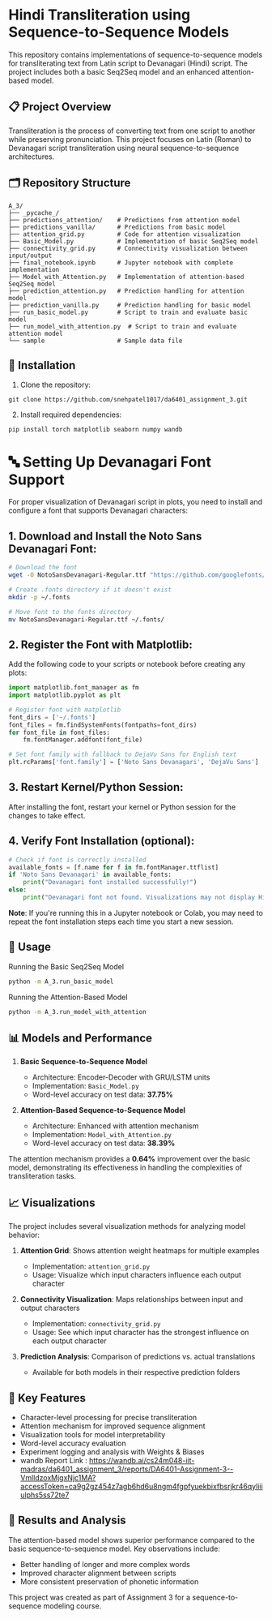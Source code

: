 # Hindi Transliteration using Sequence-to-Sequence Models

This repository contains implementations of sequence-to-sequence models for transliterating text from Latin script to Devanagari (Hindi) script. The project includes both a basic Seq2Seq model and an enhanced attention-based model.

## 📋 Project Overview

Transliteration is the process of converting text from one script to another while preserving pronunciation. This project focuses on Latin (Roman) to Devanagari script transliteration using neural sequence-to-sequence architectures.

## 🗂️ Repository Structure

```
A_3/
├── _pycache_/
├── predictions_attention/    # Predictions from attention model
├── predictions_vanilla/      # Predictions from basic model
├── attention_grid.py         # Code for attention visualization
├── Basic_Model.py            # Implementation of basic Seq2Seq model
├── connectivity_grid.py      # Connectivity visualization between input/output
├── final_notebook.ipynb      # Jupyter notebook with complete implementation
├── Model_with_Attention.py   # Implementation of attention-based Seq2Seq model
├── prediction_attention.py   # Prediction handling for attention model
├── prediction_vanilla.py     # Prediction handling for basic model
├── run_basic_model.py        # Script to train and evaluate basic model
├── run_model_with_attention.py  # Script to train and evaluate attention model
└── sample                    # Sample data file
```

## 🚀 Installation

1. Clone the repository:
```
git clone https://github.com/snehpatel1017/da6401_assignment_3.git
```

2. Install required dependencies:
```
pip install torch matplotlib seaborn numpy wandb
```

# 🔤 Setting Up Devanagari Font Support

For proper visualization of Devanagari script in plots, you need to install and configure a font that supports Devanagari characters:

## 1. **Download and Install the Noto Sans Devanagari Font**:

```bash
# Download the font
wget -O NotoSansDevanagari-Regular.ttf "https://github.com/googlefonts/noto-fonts/blob/main/hinted/ttf/NotoSansDevanagari/NotoSansDevanagari-Regular.ttf?raw=true"

# Create .fonts directory if it doesn't exist
mkdir -p ~/.fonts

# Move font to the fonts directory
mv NotoSansDevanagari-Regular.ttf ~/.fonts/
```

## 2. **Register the Font with Matplotlib**: 

Add the following code to your scripts or notebook before creating any plots:

```python
import matplotlib.font_manager as fm
import matplotlib.pyplot as plt

# Register font with matplotlib
font_dirs = ['~/.fonts']
font_files = fm.findSystemFonts(fontpaths=font_dirs)
for font_file in font_files:
    fm.fontManager.addfont(font_file)

# Set font family with fallback to DejaVu Sans for English text
plt.rcParams['font.family'] = ['Noto Sans Devanagari', 'DejaVu Sans']
```

## 3. **Restart Kernel/Python Session**: 

After installing the font, restart your kernel or Python session for the changes to take effect.

## 4. **Verify Font Installation** (optional):

```python
# Check if font is correctly installed
available_fonts = [f.name for f in fm.fontManager.ttflist]
if 'Noto Sans Devanagari' in available_fonts:
    print("Devanagari font installed successfully!")
else:
    print("Devanagari font not found. Visualizations may not display Hindi characters correctly.")
```

**Note**: If you're running this in a Jupyter notebook or Colab, you may need to repeat the font installation steps each time you start a new session.

## 🔧 Usage

Running the Basic Seq2Seq Model
```bash
python -m A_3.run_basic_model
```

Running the Attention-Based Model
```bash
python -m A_3.run_model_with_attention
```

## 📊 Models and Performance

1. **Basic Sequence-to-Sequence Model**
   * Architecture: Encoder-Decoder with GRU/LSTM units
   * Implementation: `Basic_Model.py`
   * Word-level accuracy on test data: **37.75%**

2. **Attention-Based Sequence-to-Sequence Model**
   * Architecture: Enhanced with attention mechanism
   * Implementation: `Model_with_Attention.py`
   * Word-level accuracy on test data: **38.39%**

The attention mechanism provides a **0.64%** improvement over the basic model, demonstrating its effectiveness in handling the complexities of transliteration tasks.

## 📈 Visualizations

The project includes several visualization methods for analyzing model behavior:

1. **Attention Grid**: Shows attention weight heatmaps for multiple examples
   * Implementation: `attention_grid.py`
   * Usage: Visualize which input characters influence each output character

2. **Connectivity Visualization**: Maps relationships between input and output characters
   * Implementation: `connectivity_grid.py`
   * Usage: See which input character has the strongest influence on each output character

3. **Prediction Analysis**: Comparison of predictions vs. actual translations
   * Available for both models in their respective prediction folders

## 🧪 Key Features

* Character-level processing for precise transliteration
* Attention mechanism for improved sequence alignment
* Visualization tools for model interpretability
* Word-level  accuracy evaluation
* Experiment logging and analysis with Weights & Biases
* wandb Report Link : https://wandb.ai/cs24m048-iit-madras/da6401_assignment_3/reports/DA6401-Assignment-3--VmlldzoxMjgxNjc1MA?accessToken=ca9g2gz454z7agb6hd6u8ngm4fgpfyuekbixfbsrjkr46qyliiiulphs5ss72te7

## 📝 Results and Analysis

The attention-based model shows superior performance compared to the basic sequence-to-sequence model. Key observations include:
* Better handling of longer and more complex words
* Improved character alignment between scripts
* More consistent preservation of phonetic information

This project was created as part of Assignment 3 for a sequence-to-sequence modeling course.
